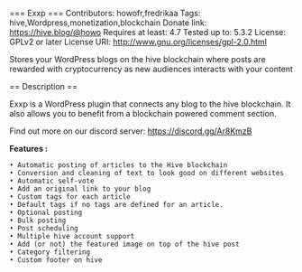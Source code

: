 === Exxp ===
Contributors: howofr,fredrikaa
Tags: hive,Wordpress,monetization,blockchain
Donate link: https://hive.blog/@howo
Requires at least: 4.7
Tested up to: 5.3.2
License: GPLv2 or later
License URI: http://www.gnu.org/licenses/gpl-2.0.html

Stores your WordPress blogs on the hive blockchain where posts are rewarded with cryptocurrency as new audiences interacts with your content

== Description ==

Exxp is a WordPress plugin that connects any blog to the hive blockchain. It also allows you to benefit from a blockchain powered comment section.

Find out more on our discord server: https://discord.gg/Ar8KmzB

**Features :**

    • Automatic posting of articles to the Hive blockchain
    • Conversion and cleaning of text to look good on different websites
    • Automatic self-vote
    • Add an original link to your blog
    • Custom tags for each article
    • Default tags if no tags are defined for an article.
    • Optional posting
    • Bulk posting
    • Post scheduling
    • Multiple hive account support
    • Add (or not) the featured image on top of the hive post
    • Category filtering
    • Custom footer on hive
